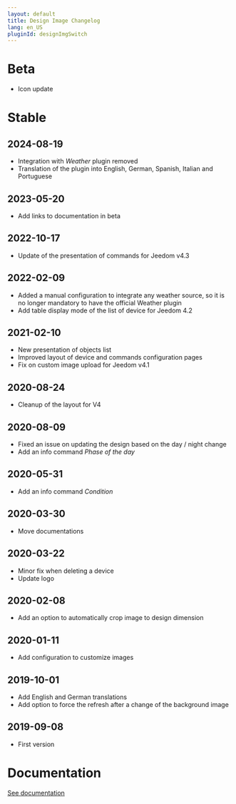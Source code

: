 ```yaml
---
layout: default
title: Design Image Changelog
lang: en_US
pluginId: designImgSwitch
---
```


# Beta

- Icon update

# Stable

## 2024-08-19

- Integration with *Weather* plugin removed
- Translation of the plugin into English, German, Spanish, Italian and Portuguese

## 2023-05-20

- Add links to documentation in beta

## 2022-10-17

- Update of the presentation of commands for Jeedom v4.3

## 2022-02-09

- Added a manual configuration to integrate any weather source, so it is no longer mandatory to have the official Weather plugin
- Add table display mode of the list of device for Jeedom 4.2

## 2021-02-10

- New presentation of objects list
- Improved layout of device and commands configuration pages
- Fix on custom image upload for Jeedom v4.1

## 2020-08-24

- Cleanup of the layout for V4

## 2020-08-09

- Fixed an issue on updating the design based on the day / night change
- Add an info command *Phase of the day*

## 2020-05-31

- Add an info command *Condition*

## 2020-03-30

- Move documentations

## 2020-03-22

- Minor fix when deleting a device
- Update logo

## 2020-02-08

- Add an option to automatically crop image to design dimension

## 2020-01-11

- Add configuration to customize images

## 2019-10-01

- Add English and German translations
- Add option to force the refresh after a change of the background image

## 2019-09-08

- First version

# Documentation

[See documentation]({{site.baseurl}}/{{page.pluginId}}/{{page.lang}})
